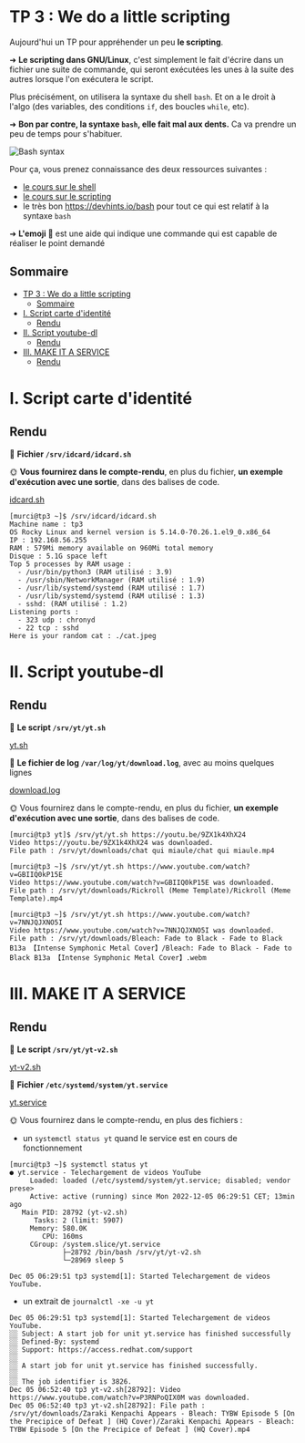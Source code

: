# TP 3 : We do a little scripting

Aujourd'hui un TP pour appréhender un peu **le scripting**.

➜ **Le scripting dans GNU/Linux**, c'est simplement le fait d'écrire dans un fichier une suite de commande, qui seront exécutées les unes à la suite des autres lorsque l'on exécutera le script.

Plus précisément, on utilisera la syntaxe du shell `bash`. Et on a le droit à l'algo (des variables, des conditions `if`, des boucles `while`, etc).

➜ **Bon par contre, la syntaxe `bash`, elle fait mal aux dents.** Ca va prendre un peu de temps pour s'habituer.

![Bash syntax](./pics/bash_syntax.jpg)

Pour ça, vous prenez connaissance des deux ressources suivantes :

- [le cours sur le shell](../../cours/shell/README.md)
- [le cours sur le scripting](../../cours/scripting/README.md)
- le très bon https://devhints.io/bash pour tout ce qui est relatif à la syntaxe `bash`

➜ **L'emoji 🐚** est une aide qui indique une commande qui est capable de réaliser le point demandé

## Sommaire

- [TP 3 : We do a little scripting](#tp-3--we-do-a-little-scripting)
  - [Sommaire](#sommaire)
- [I. Script carte d'identité](#i-script-carte-didentité)
  - [Rendu](#rendu)
- [II. Script youtube-dl](#ii-script-youtube-dl)
  - [Rendu](#rendu-1)
- [III. MAKE IT A SERVICE](#iii-make-it-a-service)
  - [Rendu](#rendu-2)


# I. Script carte d'identité

## Rendu

📁 **Fichier `/srv/idcard/idcard.sh`**

🌞 **Vous fournirez dans le compte-rendu**, en plus du fichier, **un exemple d'exécution avec une sortie**, dans des balises de code.

[idcard.sh](idcard.sh)

```
[murci@tp3 ~]$ /srv/idcard/idcard.sh
Machine name : tp3
OS Rocky Linux and kernel version is 5.14.0-70.26.1.el9_0.x86_64
IP : 192.168.56.255
RAM : 579Mi memory available on 960Mi total memory
Disque : 5.1G space left
Top 5 processes by RAM usage :
  - /usr/bin/python3 (RAM utilisé : 3.9)
  - /usr/sbin/NetworkManager (RAM utilisé : 1.9)
  - /usr/lib/systemd/systemd (RAM utilisé : 1.7)
  - /usr/lib/systemd/systemd (RAM utilisé : 1.3)
  - sshd: (RAM utilisé : 1.2)
Listening ports :
  - 323 udp : chronyd
  - 22 tcp : sshd
Here is your random cat : ./cat.jpeg
```

# II. Script youtube-dl


## Rendu

📁 **Le script `/srv/yt/yt.sh`**

[yt.sh](yt.sh)

📁 **Le fichier de log `/var/log/yt/download.log`**, avec au moins quelques lignes

[download.log](download.log)

🌞 Vous fournirez dans le compte-rendu, en plus du fichier, **un exemple d'exécution avec une sortie**, dans des balises de code.

```
[murci@tp3 yt]$ /srv/yt/yt.sh https://youtu.be/9ZX1k4XhX24
Video https://youtu.be/9ZX1k4XhX24 was downloaded.
File path : /srv/yt/downloads/chat qui miaule/chat qui miaule.mp4

[murci@tp3 ~]$ /srv/yt/yt.sh https://www.youtube.com/watch?v=GBIIQ0kP15E
Video https://www.youtube.com/watch?v=GBIIQ0kP15E was downloaded.
File path : /srv/yt/downloads/Rickroll (Meme Template)/Rickroll (Meme Template).mp4

[murci@tp3 ~]$ /srv/yt/yt.sh https://www.youtube.com/watch?v=7NNJQJXNO5I
Video https://www.youtube.com/watch?v=7NNJQJXNO5I was downloaded.
File path : /srv/yt/downloads/Bleach: Fade to Black - Fade to Black B13a 【Intense Symphonic Metal Cover】/Bleach: Fade to Black - Fade to Black B13a 【Intense Symphonic Metal Cover】.webm
```

# III. MAKE IT A SERVICE


## Rendu

📁 **Le script `/srv/yt/yt-v2.sh`**

[yt-v2.sh](yt-v2.sh)

📁 **Fichier `/etc/systemd/system/yt.service`**

[yt.service](yt.service)

🌞 Vous fournirez dans le compte-rendu, en plus des fichiers :

- un `systemctl status yt` quand le service est en cours de fonctionnement

```
[murci@tp3 ~]$ systemctl status yt
● yt.service - Telechargement de videos YouTube
     Loaded: loaded (/etc/systemd/system/yt.service; disabled; vendor prese>
     Active: active (running) since Mon 2022-12-05 06:29:51 CET; 13min ago
   Main PID: 28792 (yt-v2.sh)
      Tasks: 2 (limit: 5907)
     Memory: 580.0K
        CPU: 160ms
     CGroup: /system.slice/yt.service
             ├─28792 /bin/bash /srv/yt/yt-v2.sh
             └─28969 sleep 5

Dec 05 06:29:51 tp3 systemd[1]: Started Telechargement de videos YouTube.
```

- un extrait de `journalctl -xe -u yt`

```
Dec 05 06:29:51 tp3 systemd[1]: Started Telechargement de videos YouTube.
░░ Subject: A start job for unit yt.service has finished successfully
░░ Defined-By: systemd
░░ Support: https://access.redhat.com/support
░░
░░ A start job for unit yt.service has finished successfully.
░░
░░ The job identifier is 3826.
Dec 05 06:52:40 tp3 yt-v2.sh[28792]: Video https://www.youtube.com/watch?v=P3RNPoQIX0M was downloaded.
Dec 05 06:52:40 tp3 yt-v2.sh[28792]: File path : /srv/yt/downloads/Zaraki Kenpachi Appears - Bleach: TYBW Episode 5 [On the Precipice of Defeat ] (HQ Cover)/Zaraki Kenpachi Appears - Bleach: TYBW Episode 5 [On the Precipice of Defeat ] (HQ Cover).mp4
```
